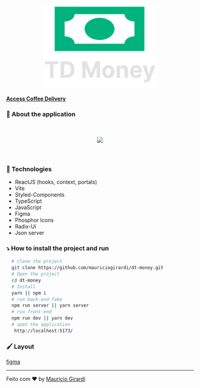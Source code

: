 <div align="center">
  <img src=".github/logo2.svg" width="300">
</div>

#### [Access Coffee Delivery](https://coffee-delivery-mg.vercel.app/)

### :hammer: About the application

</br>
</br>
<div align="center">
  <img src=".github/tdMoney.gif" >
</div>
</br>
</br>

### :rocket: Technologies

- ReactJS (hooks, context, portals)
- Vite
- Styled-Components
- TypeScript
- JavaScript
- Figma
- Phosphor Icons
- Radix-Ui
- Json server

### :arrow_heading_down: How to install the project and run

```bash
  # clone the project
  git clone https://github.com/mauriciogirardi/dt-money.git
  # Open the project
  cd dt-money
  # Install
  yarn || npm i
  # run back-end fake
  npm run server || yarn server
  # run front-end
  npm run dev || yarn dev
  # open the application
   http://localhost:5173/
```

### :paintbrush: Layout

[figma](<https://www.figma.com/file/pL8sJYGj9m7TYZzpMNlQI7/DT-Money-(Community)?node-id=0%3A1>)

---

Feito com :heart: by [Mauricio Girardi](https://www.linkedin.com/in/mauricio-girardi)
